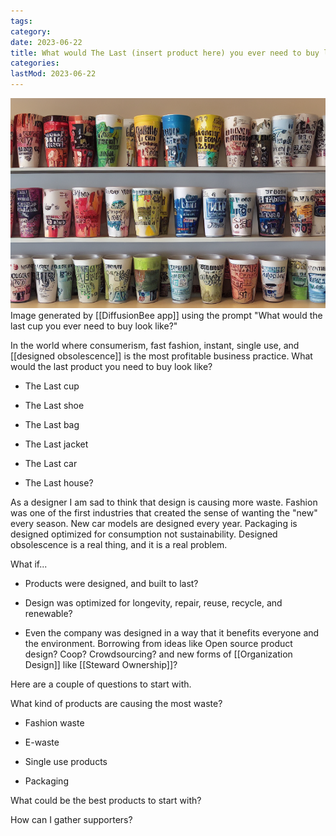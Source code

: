 ```yaml
---
tags:
category: 
date: 2023-06-22
title: What would The Last (insert product here) you ever need to buy look like?
categories:
lastMod: 2023-06-22
---
```

![image.png](/assets/image_1687415828946_0.png)
Image generated by [[DiffusionBee app]] using the prompt "What would the last cup you ever need to buy look like?"

In the world where consumerism, fast fashion, instant, single use, and [[designed obsolescence]] is the most profitable business practice. What would the last product you need to buy look like?

  + The Last cup

  + The Last shoe

  + The Last bag

  + The Last jacket

  + The Last car

  + The Last house?



As a designer I am sad to think that design is causing more waste. Fashion was one of the first industries that created the sense of wanting the "new" every season. New car models are designed every year. Packaging is designed optimized for consumption not sustainability. Designed obsolescence is a real thing, and it is a real problem.



What if...

  + Products were designed, and built to last?

  + Design was optimized for longevity, repair, reuse, recycle, and renewable?

  + Even the company was designed in a way that it benefits everyone and the environment. Borrowing from ideas like Open source product design? Coop? Crowdsourcing? and new forms of [[Organization Design]] like [[Steward Ownership]]?



Here are a couple of questions to start with.



What kind of products are causing the most waste?

  + Fashion waste

  + E-waste

  + Single use products

  + Packaging

What could be the best products to start with?

How can I gather supporters?


